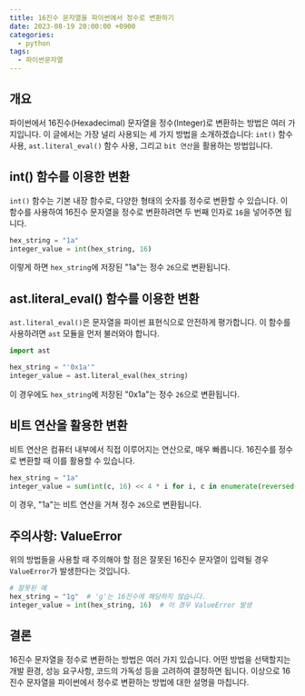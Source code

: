 ```yaml
---
title: 16진수 문자열을 파이썬에서 정수로 변환하기
date: 2023-08-19 20:00:00 +0900
categories:
  - python
tags:
  - 파이썬문자열
---
```


## 개요
파이썬에서 16진수(Hexadecimal) 문자열을 정수(Integer)로 변환하는 방법은 여러 가지입니다. 이 글에서는 가장 널리 사용되는 세 가지 방법을 소개하겠습니다: `int()` 함수 사용, `ast.literal_eval()` 함수 사용, 그리고 `bit 연산`을 활용하는 방법입니다. 

## int() 함수를 이용한 변환
`int()` 함수는 기본 내장 함수로, 다양한 형태의 숫자를 정수로 변환할 수 있습니다. 이 함수를 사용하여 16진수 문자열을 정수로 변환하려면 두 번째 인자로 `16`을 넣어주면 됩니다.

```python
hex_string = "1a"
integer_value = int(hex_string, 16)
```

이렇게 하면 `hex_string`에 저장된 "1a"는 정수 `26`으로 변환됩니다.

## ast.literal_eval() 함수를 이용한 변환
`ast.literal_eval()`은 문자열을 파이썬 표현식으로 안전하게 평가합니다. 이 함수를 사용하려면 `ast` 모듈을 먼저 불러와야 합니다.

```python
import ast

hex_string = "'0x1a'"
integer_value = ast.literal_eval(hex_string)
```

이 경우에도 `hex_string`에 저장된 "0x1a"는 정수 `26`으로 변환됩니다.

## 비트 연산을 활용한 변환
비트 연산은 컴퓨터 내부에서 직접 이루어지는 연산으로, 매우 빠릅니다. 16진수를 정수로 변환할 때 이를 활용할 수 있습니다.

```python
hex_string = "1a"
integer_value = sum(int(c, 16) << 4 * i for i, c in enumerate(reversed(hex_string)))
```

이 경우, "1a"는 비트 연산을 거쳐 정수 `26`으로 변환됩니다.

## 주의사항: ValueError
위의 방법들을 사용할 때 주의해야 할 점은 잘못된 16진수 문자열이 입력될 경우 `ValueError`가 발생한다는 것입니다.

```python
# 잘못된 예
hex_string = "1g"  # 'g'는 16진수에 해당하지 않습니다.
integer_value = int(hex_string, 16)  # 이 경우 ValueError 발생
```

## 결론
16진수 문자열을 정수로 변환하는 방법은 여러 가지 있습니다. 어떤 방법을 선택할지는 개발 환경, 성능 요구사항, 코드의 가독성 등을 고려하여 결정하면 됩니다. 이상으로 16진수 문자열을 파이썬에서 정수로 변환하는 방법에 대한 설명을 마칩니다.